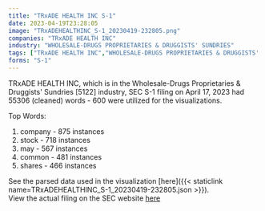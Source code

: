 ```yaml
---
title: "TRxADE HEALTH INC S-1"
date: 2023-04-19T23:28:05
image: "TRxADEHEALTHINC_S-1_20230419-232805.png"
companies: "TRxADE HEALTH INC"
industry: "WHOLESALE-DRUGS PROPRIETARIES & DRUGGISTS' SUNDRIES"
tags: ["TRxADE HEALTH INC","WHOLESALE-DRUGS PROPRIETARIES & DRUGGISTS' SUNDRIES","04-17-2023","S-1"]
forms: "S-1"
---
```

TRxADE HEALTH INC, which is in the Wholesale-Drugs Proprietaries & Druggists' Sundries [5122] industry, SEC S-1 filing on April 17, 2023 had 55306 (cleaned) words - 600 were utilized for the visualizations.

Top Words:
1. company - 875 instances
2. stock - 718 instances
3. may - 567 instances
4. common - 481 instances
5. shares - 466 instances


See the parsed data used in the visualization [here]({{< staticlink name=TRxADEHEALTHINC_S-1_20230419-232805.json >}}).  
View the actual filing on the SEC website [here](https://www.sec.gov/Archives/edgar/data/1382574/0001493152-23-012620.txt)